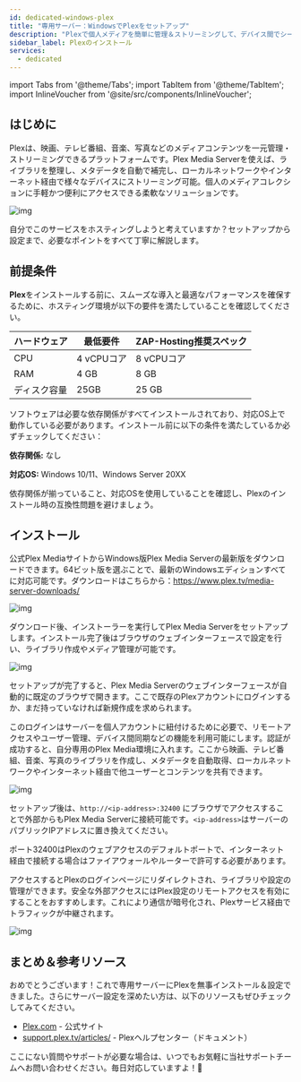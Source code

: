 ```yaml
---
id: dedicated-windows-plex
title: "専用サーバー：WindowsでPlexをセットアップ"
description: "Plexで個人メディアを簡単に管理＆ストリーミングして、デバイス間でシームレスにアクセス → 今すぐ詳しくチェック"
sidebar_label: Plexのインストール
services:
  - dedicated
---
```


import Tabs from '@theme/Tabs';
import TabItem from '@theme/TabItem';
import InlineVoucher from '@site/src/components/InlineVoucher';

## はじめに

Plexは、映画、テレビ番組、音楽、写真などのメディアコンテンツを一元管理・ストリーミングできるプラットフォームです。Plex Media Serverを使えば、ライブラリを整理し、メタデータを自動で補完し、ローカルネットワークやインターネット経由で様々なデバイスにストリーミング可能。個人のメディアコレクションに手軽かつ便利にアクセスできる柔軟なソリューションです。

![img](https://screensaver01.zap-hosting.com/index.php/s/68xdESEHimoY9Jp/preview)

自分でこのサービスをホスティングしようと考えていますか？セットアップから設定まで、必要なポイントをすべて丁寧に解説します。

<InlineVoucher />

## 前提条件

**Plex**をインストールする前に、スムーズな導入と最適なパフォーマンスを確保するために、ホスティング環境が以下の要件を満たしていることを確認してください。

| ハードウェア | 最低要件       | ZAP-Hosting推奨スペック |
| ------------ | -------------- | ----------------------- |
| CPU          | 4 vCPUコア     | 8 vCPUコア              |
| RAM          | 4 GB           | 8 GB                    |
| ディスク容量 | 25GB           | 25 GB                   |

ソフトウェアは必要な依存関係がすべてインストールされており、対応OS上で動作している必要があります。インストール前に以下の条件を満たしているか必ずチェックしてください：

**依存関係:** なし

**対応OS:** Windows 10/11、Windows Server 20XX

依存関係が揃っていること、対応OSを使用していることを確認し、Plexのインストール時の互換性問題を避けましょう。

## インストール

公式Plex MediaサイトからWindows版Plex Media Serverの最新版をダウンロードできます。64ビット版を選ぶことで、最新のWindowsエディションすべてに対応可能です。ダウンロードはこちらから：https://www.plex.tv/media-server-downloads/

![img](https://screensaver01.zap-hosting.com/index.php/s/d3b4mZsiQ4iqXrL/preview)

ダウンロード後、インストーラーを実行してPlex Media Serverをセットアップします。インストール完了後はブラウザのウェブインターフェースで設定を行い、ライブラリ作成やメディア管理が可能です。

![img](https://screensaver01.zap-hosting.com/index.php/s/5TnmMeRkdLAt2RJ/download)

セットアップが完了すると、Plex Media Serverのウェブインターフェースが自動的に既定のブラウザで開きます。ここで既存のPlexアカウントにログインするか、まだ持っていなければ新規作成を求められます。

このログインはサーバーを個人アカウントに紐付けるために必要で、リモートアクセスやユーザー管理、デバイス間同期などの機能を利用可能にします。認証が成功すると、自分専用のPlex Media環境に入れます。ここから映画、テレビ番組、音楽、写真のライブラリを作成し、メタデータを自動取得、ローカルネットワークやインターネット経由で他ユーザーとコンテンツを共有できます。

![img](https://screensaver01.zap-hosting.com/index.php/s/HmQPZGsBqxqPHmy/download)

セットアップ後は、`http://<ip-address>:32400` にブラウザでアクセスすることで外部からもPlex Media Serverに接続可能です。`<ip-address>`はサーバーのパブリックIPアドレスに置き換えてください。

ポート32400はPlexのウェブアクセスのデフォルトポートで、インターネット経由で接続する場合はファイアウォールやルーターで許可する必要があります。

アクセスするとPlexのログインページにリダイレクトされ、ライブラリや設定の管理ができます。安全な外部アクセスにはPlex設定のリモートアクセスを有効にすることをおすすめします。これにより通信が暗号化され、Plexサービス経由でトラフィックが中継されます。

![img](https://screensaver01.zap-hosting.com/index.php/s/jfQxZ6e4BGMfen5/preview)

## まとめ＆参考リソース

おめでとうございます！これで専用サーバーにPlexを無事インストール＆設定できました。さらにサーバー設定を深めたい方は、以下のリソースもぜひチェックしてみてください。

- [Plex.com](https://Plex.com/) - 公式サイト
- [support.plex.tv/articles/](https://support.plex.tv/articles/) - Plexヘルプセンター（ドキュメント）

ここにない質問やサポートが必要な場合は、いつでもお気軽に当社サポートチームへお問い合わせください。毎日対応していますよ！🙂

<InlineVoucher />
